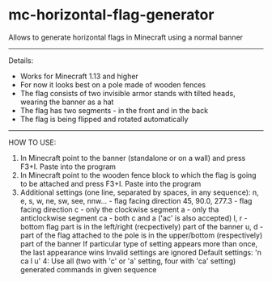 # mc-horizontal-flag-generator
Allows to generate horizontal flags in Minecraft using a normal banner

------------------------------------------------------------------------------------------------------------------------

Details:
- Works for Minecraft 1.13 and higher
- For now it looks best on a pole made of wooden fences
- The flag consists of two invisible armor stands with tilted heads, wearing the banner as a hat
- The flag has two segments - in the front and in the back
- The flag is being flipped and rotated automatically

------------------------------------------------------------------------------------------------------------------------

HOW TO USE:
1. In Minecraft point to the banner (standalone or on a wall) and press F3+I. Paste into the program
2. In Minecraft point to the wooden fence block to which the flag is going to be attached and press F3+I. Paste into the program
3. Additional settings (one line, separated by spaces, in any sequence):
    n, e, s, w, ne, sw, see, nnw... - flag facing direction
    45, 90.0, 277.3 - flag facing direction
    c - only the clockwise segment
    a - only tha anticlockwise segment
    ca - both c and a ('ac' is also accepted)
    l, r - bottom flag part is in the left/right (recpectively) part of the banner
    u, d - part of the flag attached to the pole is in the upper/bottom (respectively) part of the banner
    If particular type of setting appears more than once, the last appearance wins
    Invalid settings are ignored
    Default settings: 'n ca l u'
4: Use all (two with 'c' or 'a' setting, four with 'ca' setting) generated commands in given sequence

